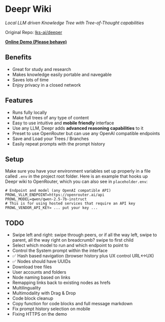 # Deepr Wiki
*Local LLM driven Knowledge Tree with Tree-of-Thought capabilities*

Original Repo: [lks-ai/deeper](https://github.com/lks-ai/deeper)

**[Online Demo (Please behave)](http://deepr.wiki)**

## Benefits
- Great for study and research
- Makes knowledge easily portable and navegable
- Saves lots of time
- Enjoy privacy in a closed network

## Features
- Runs fully locally
- Make full trees of any type of content
- Easy to use intuitive and **mobile friendly** interface
- Use any LLM, Deepr adds **advanced reasoning capabilities** to it
- Preset to use OpenRouter but can use any OpenAI compatible endpoints
- Save and Load your Trees / Branches
- Easily repeat prompts with the prompt history

## Setup
Make sure you have your environment variables set up properly in a file called `.env` in the project root folder. Here is an example that hooks up Deepr wiki to OpenRouter, which you can also see in `placeholder.env`:
```.env
# Endpoint and model (any OpenAI compatible API)
PROWL_VLLM_ENDPOINT=https://openrouter.ai/api
PROWL_MODEL=qwen/qwen-2.5-7b-instruct
# This is for using hosted services that require an API key
PROWL_VENDOR_API_KEY= ... put your key ...
```

## TODO
- Swipe left and right: swipe through peers, or if all the way left, swipe to parent, all the way right on breadcrumb? swipe to first child
- Select which model to run and which endpoint to point to
- Control the System prompt within the interface
- ✅ Hash based navigation (browser history plus UX control URL<->UX)
- ✅ Nodes should have UUIDs
- Download tree files
- User accounts and folders
- Node naming based on links
- Remapping links back to existing nodes as hrefs
- Multilinguality
- Multimodality with Drag & Drop
- Code block cleanup
- Copy function for code blocks and full message markdown
- Fix prompt history selection on mobile
- Fixing HTTPS on the demo